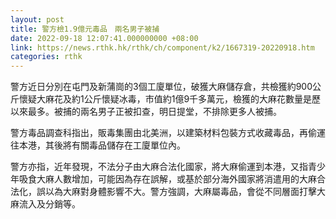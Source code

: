 ```yaml
---
layout: post
title: 警方檢1.9億元毒品　兩名男子被捕
date: 2022-09-18 12:07:41.000000000 +08:00
link: https://news.rthk.hk/rthk/ch/component/k2/1667319-20220918.htm
categories: rthk
---
```


警方近日分別在屯門及新蒲崗的3個工廈單位，破獲大麻儲存倉，共檢獲約900公斤懷疑大麻花及約1公斤懷疑冰毒，市值約1億9千多萬元，檢獲的大麻花數量是歷以來最多。被捕的兩名男子正被扣查，明日提堂，不排除更多人被捕。

警方毒品調查科指出，販毒集團由北美洲，以建築材料包裝方式收藏毒品，再偷運往本港，其後將有關毒品儲存在工廈單位內。

警方亦指，近年發現，不法分子由大麻合法化國家，將大麻偷運到本港，又指青少年吸食大麻人數增加，可能因為存在誤解，或基於部分海外國家將消遣用的大麻合法化，誤以為大麻對身體影響不大。警方強調，大麻屬毒品，會從不同層面打擊大麻流入及分銷等。
